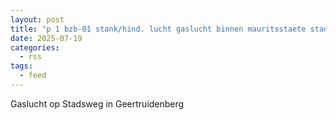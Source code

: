 ```yaml
---
layout: post
title: "p 1 bzb-01 stank/hind. lucht gaslucht binnen mauritsstaete stadsweg geertruidenberg 205231"
date: 2025-07-19
categories: 
  - rss
tags: 
  - feed
---
```


Gaslucht op Stadsweg in Geertruidenberg
